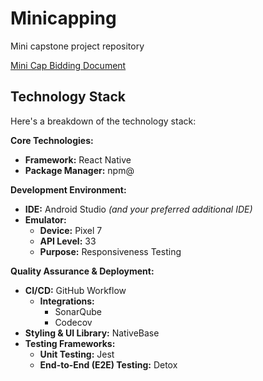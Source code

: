 # Minicapping

Mini capstone project repository

[Mini Cap Bidding Document ](https://docs.google.com/document/d/1tNvGLAktIP1F0Tjw_gifdj-o-byUHX0d9zlu8HiHUS0/edit?usp=sharing)

## Technology Stack

Here's a breakdown of the technology stack:

**Core Technologies:**

* **Framework:** React Native
* **Package Manager:** npm@

**Development Environment:**

* **IDE:** Android Studio _(and your preferred additional IDE)_
* **Emulator:**
  * **Device:** Pixel 7
  * **API Level:** 33
  * **Purpose:** Responsiveness Testing

**Quality Assurance & Deployment:**

* **CI/CD:** GitHub Workflow
  * **Integrations:**
    * SonarQube
    * Codecov
* **Styling & UI Library:** NativeBase
* **Testing Frameworks:**
  * **Unit Testing:** Jest
  * **End-to-End (E2E) Testing:** Detox
